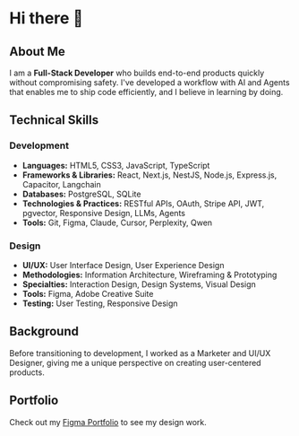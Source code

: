 # Hi there 👋

## About Me
I am a **Full-Stack Developer** who builds end-to-end products quickly without compromising safety. I've developed a workflow with AI and Agents that enables me to ship code efficiently, and I believe in learning by doing.

## Technical Skills

### Development
- **Languages:** HTML5, CSS3, JavaScript, TypeScript
- **Frameworks & Libraries:** React, Next.js, NestJS, Node.js, Express.js, Capacitor, Langchain
- **Databases:** PostgreSQL, SQLite
- **Technologies & Practices:** RESTful APIs, OAuth, Stripe API, JWT, pgvector, Responsive Design, LLMs, Agents
- **Tools:** Git, Figma, Claude, Cursor, Perplexity, Qwen

### Design
- **UI/UX:** User Interface Design, User Experience Design
- **Methodologies:** Information Architecture, Wireframing & Prototyping
- **Specialties:** Interaction Design, Design Systems, Visual Design
- **Tools:** Figma, Adobe Creative Suite
- **Testing:** User Testing, Responsive Design

## Background
Before transitioning to development, I worked as a Marketer and UI/UX Designer, giving me a unique perspective on creating user-centered products.

## Portfolio
Check out my [Figma Portfolio](https://www.figma.com/design/rVqSPGzs0HjfpCQZ6Zp0zX/Portfolio-Paolo-Piana?node-id=18-604&t=unDwwIenGXJxl5kD-1) to see my design work.
